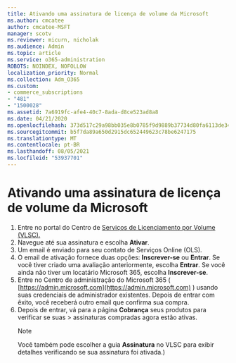 ```yaml
---
title: Ativando uma assinatura de licença de volume da Microsoft
ms.author: cmcatee
author: cmcatee-MSFT
manager: scotv
ms.reviewer: micurn, nicholak
ms.audience: Admin
ms.topic: article
ms.service: o365-administration
ROBOTS: NOINDEX, NOFOLLOW
localization_priority: Normal
ms.collection: Adm_O365
ms.custom:
- commerce_subscriptions
- "481"
- "1500028"
ms.assetid: 7a6919fc-afe4-40c7-8ada-d8ce523ad8a8
ms.date: 04/21/2020
ms.openlocfilehash: 373d517c29a98bb035e8b0785f9d9889b37734d80fa6113de34544d49f08cdf1
ms.sourcegitcommit: b5f7da89a650d2915dc652449623c78be6247175
ms.translationtype: MT
ms.contentlocale: pt-BR
ms.lasthandoff: 08/05/2021
ms.locfileid: "53937701"
---
```

# <a name="activating-a-microsoft-volume-license-subscription"></a>Ativando uma assinatura de licença de volume da Microsoft

1. Entre no portal do Centro de [Serviços de Licenciamento por Volume (VLSC).](https://go.microsoft.com/fwlink/p/?LinkId=329762)
2. Navegue até sua assinatura e escolha **Ativar**.
3. Um email é enviado para seu contato de Serviços Online (OLS).
4. O email de ativação fornece duas opções: **Inscrever-se** ou **Entrar**. Se você tiver criado uma avaliação anteriormente, escolha **Entrar**. Se você ainda não tiver um locatário Microsoft 365, escolha **Inscrever-se**.
5. Entre no Centro de administração do Microsoft 365 ( [https://admin.microsoft.com](https://admin.microsoft.com) ) usando suas credenciais de administrador existentes. Depois de entrar com êxito, você receberá outro email que confirma sua compra.
6. Depois de entrar, vá para a página **Cobrança** seus produtos para verificar se suas \> [](https://go.microsoft.com/fwlink/p/?linkid=842054) assinaturas compradas agora estão ativas. 
    > [!NOTE]
    > Você também pode escolher a guia **Assinatura** no VLSC para exibir detalhes verificando se sua assinatura foi ativada.)
